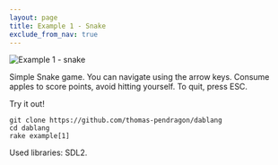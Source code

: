 ```yaml
---
layout: page
title: Example 1 - Snake
exclude_from_nav: true
---
```


<img src="{{ site.url }}/images/example0001.png" alt="Example 1 - snake" />

Simple Snake game. You can navigate using the arrow keys. Consume apples to score points, avoid hitting yourself. To quit, press ESC.

Try it out!

```
git clone https://github.com/thomas-pendragon/dablang
cd dablang
rake example[1]
```


Used libraries: SDL2.
